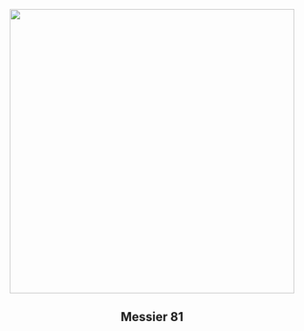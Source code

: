 
<p align="center"><img src="https://apod.nasa.gov/apod/image/2503/291_lorand_fenyes_m81_kicsi1024.jpg" width="500" height="500"></p>
<h2 align="center"> Messier 81 </h2>
